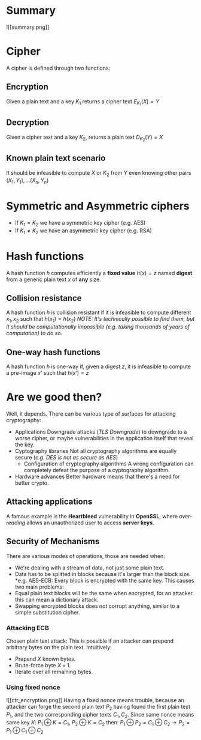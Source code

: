# Summary
![[summary.png]]
# Cipher
A cipher is defined through two functions:
## Encryption
Given a plain text and a key $K_1$ returns a cipher text $E_{K_1}(X) = Y$
## Decryption
Given a cipher text and a key $K_2$, returns a plain text $D_{K_2}(Y) = X$

## Known plain text scenario
It should be infeasible to compute $X$ or $K_2$ from $Y$ even knowing other pairs $(X_1,Y_1), \dots (X_n,Y_n)$
# Symmetric and Asymmetric ciphers
- If $K_1=K_2$ we have a symmetric key cipher (e.g. AES)
- If $K_1 \neq K_2$ we have an asymmetric key cipher (e.g. RSA)
# Hash functions
A hash function $h$ computes efficiently a **fixed value** $h(x)= z$ named **digest** from a generic plain text $x$ of **any** size.
## Collision resistance
A hash function $h$ is collision resistant if it is infeasible to compute different $x_1, x_2$ such that $h(x_1) = h(x_2)$
*NOTE: It's technically possible to find them, but it should be computationally impossible (e.g. taking thousands of years of computation) to do so.*
## One-way hash functions
A hash function $h$ is one-way if, given a
digest $z$, it is infeasible to compute a pre-image $x’$ such that $h(x’)=z$
# Are we good then?
Well, it depends.
There can be various type of surfaces for attacking cryptography:
- Applications
  Downgrade attacks (*TLS Downgrade*) to downgrade to a worse cipher, or maybe vulnerabilities in the application itself that reveal the key.
- Cyptography libraries
  Not all cryptography algorithms are equally secure (*e.g. DES is not as secure as AES*)
  - Configuration of cryptography algorithms
    A wrong configuration can completely defeat the purpose of a cyptography algorithm.
- Hardware advances
  Better hardware means that there's a need for better crypto.
## Attacking applications
A famous example is the **Heartbleed** vulnerability in **OpenSSL**, where *over-reading* allows an unauthorized user to access **server keys**.
## Security of Mechanisms
There are various modes of operations, those are needed when:
- We're dealing with a stream of data, not just some plain text.
- Data has to be splitted in blocks because it's larger than the block size.
*e.g. AES-ECB: Every block is encrypted with the same key. This causes two main problems:
- Equal plain text blocks will be the same when encrypted, for an attacker this can mean a dictionary attack.
- Swapping encrypted blocks does not corrupt anything, similar to a simple substitution cipher.
### Attacking ECB
Chosen plain text attack:
This is possible if an attacker can prepend arbitrary bytes on the plain text.
Intuitively:
- Prepend $X$ known bytes.
- Brute-force byte $X+1$.
- Iterate over all remaining bytes.
### Using fixed nonce
![[ctr_encryption.png]]
Having a fixed nonce means trouble, because an attacker can forge the second plain text $P_2$ having found the first plain text $P_1$, and the two corresponding cipher texts $C_1, C_2$.
Since same nonce means same key $K$:
$P_1 \oplus K = C_1$, $P_2 \oplus K = C_2$ then:
$P_1 \oplus P_2 = C_1 \oplus C_2 \rightarrow P_2 = P_1 \oplus C_1 \oplus C_2$
